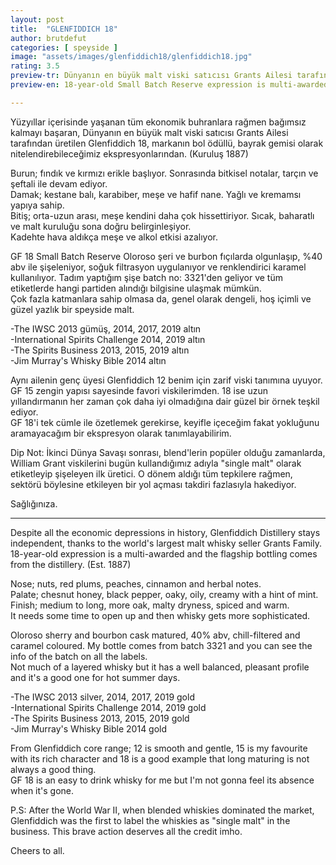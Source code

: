 ```yaml
---
layout: post
title:  "GLENFIDDICH 18"
author: brutdefut
categories: [ speyside ]
image: "assets/images/glenfiddich18/glenfiddich18.jpg"
rating: 3.5
preview-tr: Dünyanın en büyük malt viski satıcısı Grants Ailesi tarafından üretilen Glenfiddich 18, markanın bayrak gemisi olarak nitelendirebileceğimiz ekspresyonlarından.   
preview-en: 18-year-old Small Batch Reserve expression is multi-awarded and the flagship bottling comes from the Glenfiddich Distillery. 

---
```


Yüzyıllar içerisinde yaşanan tüm ekonomik buhranlara rağmen bağımsız kalmayı başaran, Dünyanın en büyük malt viski satıcısı Grants Ailesi tarafından üretilen Glenfiddich 18, markanın bol ödüllü, bayrak gemisi olarak nitelendirebileceğimiz ekspresyonlarından. (Kuruluş 1887)  

Burun; fındık ve kırmızı erikle başlıyor. Sonrasında bitkisel notalar, tarçın ve şeftali ile devam ediyor.  
Damak; kestane balı, karabiber, meşe ve hafif nane. Yağlı ve kremamsı yapıya sahip.  
Bitiş; orta-uzun arası, meşe kendini daha çok hissettiriyor. Sıcak, baharatlı ve malt kuruluğu sona doğru belirginleşiyor.  
Kadehte hava aldıkça meşe ve alkol etkisi azalıyor.  

GF 18 Small Batch Reserve Oloroso şeri ve burbon fıçılarda olgunlaşıp, %40 abv ile şişeleniyor, soğuk filtrasyon uygulanıyor ve renklendirici karamel kullanılıyor. Tadım yaptığım şişe batch no: 3321'den geliyor ve tüm etiketlerde hangi partiden alındığı bilgisine ulaşmak mümkün.  
Çok fazla katmanlara sahip olmasa da, genel olarak dengeli, hoş içimli ve güzel yazlık bir speyside malt.  

-The IWSC 2013 gümüş, 2014, 2017, 2019 altın  
-International Spirits Challenge 2014, 2019 altın  
-The Spirits Business 2013, 2015, 2019 altın  
-Jim Murray's Whisky Bible 2014 altın 

Aynı ailenin genç üyesi Glenfiddich 12 benim için zarif viski tanımına uyuyor. GF 15 zengin yapısı sayesinde favori viskilerimden. 18 ise uzun yıllandırmanın her zaman çok daha iyi olmadığına dair güzel bir örnek teşkil ediyor.  
GF 18'i tek cümle ile özetlemek gerekirse, keyifle içeceğim fakat yokluğunu aramayacağım bir ekspresyon olarak tanımlayabilirim.  

Dip Not:
İkinci Dünya Savaşı sonrası, blend'lerin popüler olduğu zamanlarda, William Grant viskilerini bugün kullandığımız adıyla "single malt" olarak etiketleyip şişeleyen ilk üretici. O dönem aldığı tüm tepkilere rağmen, sektörü böylesine etkileyen bir yol açması takdiri fazlasıyla hakediyor.  

Sağlığınıza.

 
-----------------------------------------------

<p id="english"></p>

Despite all the economic depressions in history, Glenfiddich Distillery stays independent, thanks to the world's largest malt whisky seller Grants Family. 18-year-old expression is a multi-awarded and the flagship bottling comes from the distillery. (Est. 1887)  

Nose; nuts, red plums, peaches, cinnamon and herbal notes.  
Palate; chesnut honey, black pepper, oaky, oily, creamy with a hint of mint.  
Finish; medium to long, more oak, malty dryness, spiced and warm.  
It needs some time to open up and then whisky gets more sophisticated.  

Oloroso sherry and bourbon cask matured, 40% abv, chill-filtered and caramel coloured. My bottle comes from batch 3321 and you can see the info of the batch on all the labels.  
Not much of a layered whisky but it has a well balanced, pleasant profile and it's a good one for hot summer days.  

-The IWSC 2013 silver, 2014, 2017, 2019 gold  
-International Spirits Challenge 2014, 2019 gold  
-The Spirits Business 2013, 2015, 2019 gold  
-Jim Murray's Whisky Bible 2014 gold  

From Glenfiddich core range; 12 is smooth and gentle, 15 is my favourite with its rich character and 18 is a good example that long maturing is not always a good thing.  
GF 18 is an easy to drink whisky for me but I'm not gonna feel its absence when it's gone.  

P.S:
After the World War II, when blended whiskies dominated the market, Glenfiddich was the first to label the whiskies as "single malt" in the business. This brave action deserves all the credit imho. 

Cheers to all.   
  
